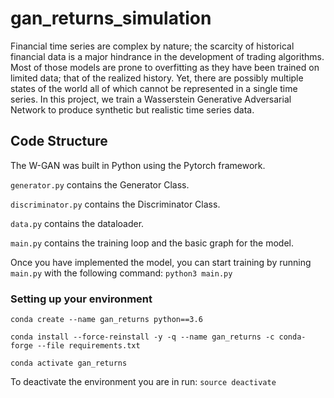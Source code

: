 # gan_returns_simulation

Financial time series are complex by nature; the scarcity of historical financial data is a major hindrance in the development of trading algorithms. Most of those models are prone to overfitting as they have been trained on limited data; that of the realized history. Yet, there are possibly multiple states of the world all of which cannot be represented in a single time series. In this project, we train a Wasserstein Generative Adversarial Network to produce synthetic but realistic time series data. 

## Code Structure
The W-GAN was built in Python using the Pytorch framework. 

`generator.py` contains the Generator Class.

`discriminator.py` contains the Discriminator Class.

`data.py` contains the dataloader.

`main.py` contains the training loop and the basic graph for the model.

Once you have implemented the model, you can start training by running `main.py` with the following command:
`python3 main.py`

### Setting up your environment
`conda create --name gan_returns python==3.6`

`conda install --force-reinstall -y -q --name gan_returns -c conda-forge --file requirements.txt`

`conda activate gan_returns`

To deactivate the environment you are in run:
`source deactivate`
